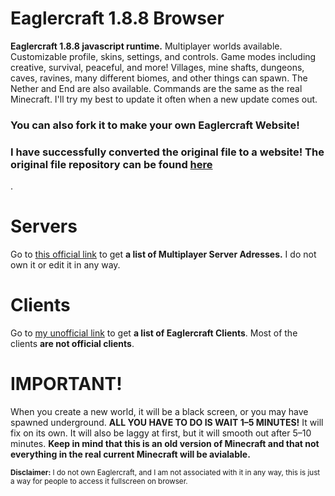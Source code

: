 <html>
  <h1>Eaglercraft 1.8.8 Browser</h1>
<head>
<p>
<b>Eaglercraft 1.8.8 javascript runtime.</b> Multiplayer worlds available. Customizable profile, skins, settings, and controls. Game modes including creative, survival, peaceful, and more! Villages, mine shafts, dungeons, caves, ravines, many different biomes, and other things can spawn. The Nether and End are also available. Commands are the same as the real Minecraft. </b> I'll try my best to update it often when a new update comes out.
</p>
</head>

<h3>You can also fork it to make your own Eaglercraft Website!</h3>

<body>
<h3>I have successfully converted the original file to a website! The original file repository can be found <a href="https://github.com/ez1oo/Eaglercraft-HTML-File"<a>here</a></h3>.

<p>
<h1>Servers</h1>
Go to <a href="https://servers.eaglercraft.com/"<a>this official link</a> to get <b>a list of Multiplayer Server Adresses.</b> I do not own it or edit it in any way.
</p>

</p>
<h1>Clients</h1>
Go to <a href="https://ez1oo.github.io/eaglercraft-clients"<a>my unofficial link</a> to get <b>a list of Eaglercraft Clients</b>. Most of the clients <b>are not official clients</b>.

<h1>IMPORTANT!</h1>

<p>
When you create a new world, it will be a black screen, or you may have spawned underground. <b>ALL YOU HAVE TO DO IS WAIT 1–5 MINUTES!</b> It will fix on its own. It will also be laggy at first, but it will smooth out after 5–10 minutes. <b>Keep in mind that this is an old version of Minecraft and that not everything in the real current Minecraft will be avialable.</b>
</p>

<div>

<footer><small><b>Disclaimer:</b> I do not own Eaglercraft, and I am not associated with it in any way, this is just a way for people to access it fullscreen on browser.<small><footer>
